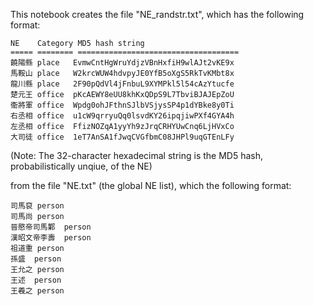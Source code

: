This notebook creates the file "NE_randstr.txt", which has the following format:

    NE    Category MD5 hash string
    ===== ======== ====================================
    饒陽縣	place	EvmwCntHgWruYdjzVBnHxfiH9wlAJt2vKE9x
    馬鞍山	place	W2krcWUW4hdvpyJE0YfB5oXgS5RkTvKMbt8x
    龍川縣	place	2F90pQdVl4jFnbuL9XYMPkl5l54cAzYtucfe
    楚元王	office	pKcAEWY8eUU8khKxQDpS9L7TbviBJAJEpZoU
    衞將軍	office	Wpdg0ohJFthnSJlbVSjysSP4p1dYBke8y0Ti
    右丞相	office	u1cW9qrryuQq0lsvdKY26ipqjiwPXf4GYA4h
    左丞相	office	FfizNOZqA1yyYh9zJrqCRHYUwCnq6LjHVxCo
    大司徒	office	1eT7AnSA1fJwqCVGfbmC08JHPl9uqGTEnLFy
(Note: The 32-character hexadecimal string is the MD5 hash, probabilistically unqiue, of the NE)

from the file "NE.txt" (the global NE list), which  the following format:

    司馬裒	person
    司馬尚	person
    晉愍帝司馬鄴	person
    漢昭文帝李壽	person
    祖道重	person
    孫盛	person
    王允之	person
    王述	person
    王羲之	person
